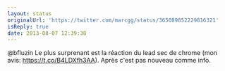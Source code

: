 ```yaml
---
layout: status
originalUrl: 'https://twitter.com/marcgg/status/365089852229816321'
isReply: true
date: 2013-08-07 12:39:38
---
```


@bfluzin Le plus surprenant est la réaction du lead sec de chrome (mon avis: https://t.co/B4LDXfh3AA). Après c'est pas nouveau comme info.
